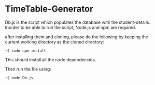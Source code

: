 # TimeTable-Generator
Db.js is the script which populates the database with the student-details.
Inorder to be able to run the script, Node.js and npm are required.

after installing them and cloning, please do the following by keeping the current working directory as the cloned directory:

  `~$ sudo npm install`
  
  This should install all the node dependencies.
  
  Then run the file using:
  
  `~$ node Db.js` 
